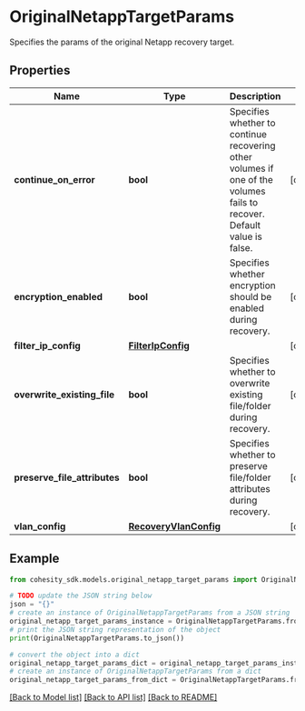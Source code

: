 # OriginalNetappTargetParams

Specifies the params of the original Netapp recovery target.

## Properties

Name | Type | Description | Notes
------------ | ------------- | ------------- | -------------
**continue_on_error** | **bool** | Specifies whether to continue recovering other volumes if one of the volumes fails to recover. Default value is false. | [optional] 
**encryption_enabled** | **bool** | Specifies whether encryption should be enabled during recovery. | [optional] 
**filter_ip_config** | [**FilterIpConfig**](FilterIpConfig.md) |  | [optional] 
**overwrite_existing_file** | **bool** | Specifies whether to overwrite existing file/folder during recovery. | [optional] 
**preserve_file_attributes** | **bool** | Specifies whether to preserve file/folder attributes during recovery. | [optional] 
**vlan_config** | [**RecoveryVlanConfig**](RecoveryVlanConfig.md) |  | [optional] 

## Example

```python
from cohesity_sdk.models.original_netapp_target_params import OriginalNetappTargetParams

# TODO update the JSON string below
json = "{}"
# create an instance of OriginalNetappTargetParams from a JSON string
original_netapp_target_params_instance = OriginalNetappTargetParams.from_json(json)
# print the JSON string representation of the object
print(OriginalNetappTargetParams.to_json())

# convert the object into a dict
original_netapp_target_params_dict = original_netapp_target_params_instance.to_dict()
# create an instance of OriginalNetappTargetParams from a dict
original_netapp_target_params_from_dict = OriginalNetappTargetParams.from_dict(original_netapp_target_params_dict)
```
[[Back to Model list]](../README.md#documentation-for-models) [[Back to API list]](../README.md#documentation-for-api-endpoints) [[Back to README]](../README.md)


